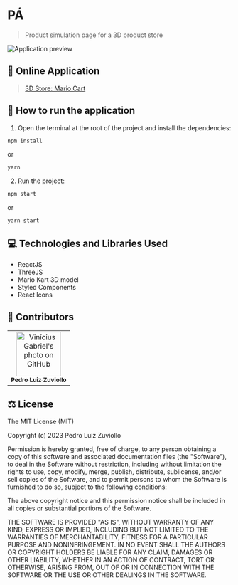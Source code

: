 # PÁ

> Product simulation page for a 3D product store

<img src="./docs/preview-gif.gif" alt="Application preview">

## 🏁 Online Application

> [3D Store: Mario Cart](https://mario-cart-computacao-gracifa.vercel.app/)

## 🚀 How to run the application

1. Open the terminal at the root of the project and install the dependencies:
```bash
npm install
```
or
```bash
yarn
```

2. Run the project:
```bash
npm start
```
or
```bash
yarn start
```

## 💻 Technologies and Libraries Used

* ReactJS
* ThreeJS
* Mario Kart 3D model
* Styled Components
* React Icons

## 🤝 Contributors

<table>
  <tr>
    <td align="center">
      <a href="https://github.com/Vini7Dev" target="_blank">
        <img src="https://avatars3.githubusercontent.com/u/94920663" width="100px;" alt="Vinícius Gabriel's photo on GitHub"><br>
        <sub>
          <b>Pedro Luiz Zuviollo</b>
        </sub>
      </a>
    </td>
  </tr>
</table>

## ‍⚖️ License
The MIT License (MIT)

Copyright (c) 2023 Pedro Luiz Zuviollo

Permission is hereby granted, free of charge, to any person obtaining a copy of this software and associated documentation files (the "Software"), to deal in the Software without restriction, including without limitation the rights to use, copy, modify, merge, publish, distribute, sublicense, and/or sell copies of the Software, and to permit persons to whom the Software is furnished to do so, subject to the following conditions:

The above copyright notice and this permission notice shall be included in all copies or substantial portions of the Software.

THE SOFTWARE IS PROVIDED "AS IS", WITHOUT WARRANTY OF ANY KIND, EXPRESS OR IMPLIED, INCLUDING BUT NOT LIMITED TO THE WARRANTIES OF MERCHANTABILITY, FITNESS FOR A PARTICULAR PURPOSE AND NONINFRINGEMENT. IN NO EVENT SHALL THE AUTHORS OR COPYRIGHT HOLDERS BE LIABLE FOR ANY CLAIM, DAMAGES OR OTHER LIABILITY, WHETHER IN AN ACTION OF CONTRACT, TORT OR OTHERWISE, ARISING FROM, OUT OF OR IN CONNECTION WITH THE SOFTWARE OR THE USE OR OTHER DEALINGS IN THE SOFTWARE.
